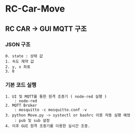 # RC-Car-Move

## RC CAR -> GUI MQTT 구조

### JSON 구조
    0. state : 상태 값
    1. 속도 제약 값
    2. y, x 좌표
    3. 0

### 기본 코드 실행

    1. UI 및 MQTT를 통한 원격 조종기 ( node-red 실행 )
        : node-red
    2. MQTT Broker
        : mosquitto -c mosquitto.conf -v
    3. python Move.py -> systectl or bashrc 이용 자동 실행 예정
        : pub 및 sub 설정
    4. 이후 GUI 원격 조종기를 이용한 실시간 조종.